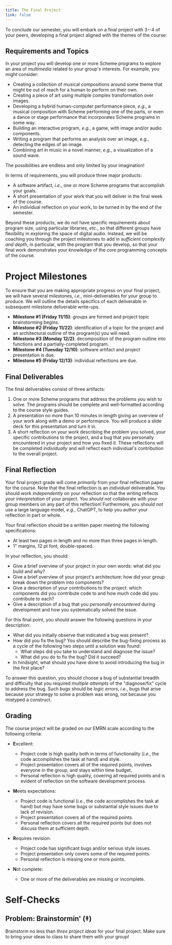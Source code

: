 ```yaml
---
title: The Final Project
link: false
---
```


To conclude our semester, you will embark on a final project with 3--4 of your peers, developing a final project aligned with the themes of the course: 

## Requirements and Topics

In your project you will develop one or more Scheme programs to explore an area of _multimedia_ related to your group's interests.
For example, you might consider:

+   Creating a collection of musical compositions around some theme that might be out of reach for a human to perform on their own.
+   Creating a piece of art using multiple complex transformation over images.
+   Developing a hybrid human-computer performance piece, _e.g._, a musical composition with Scheme performing one of the parts, or even a dance or stage performance that incorporates Scheme programs in some way.
+   Building an interactive program, _e.g._, a game, with image and/or audio components.
+   Writing a program that performs an analysis over an image, _e.g._, detecting the edges of an image.
+   Combining art in music in a novel manner, _e.g._, a visualization of a sound wave.

The possibilities are endless and only limited by your imagination!

In terms of requirements, you will produce three major products:

+   A software artifact, _i.e._, one or more Scheme programs that accomplish your goals.
+   A short presentation of your work that you will deliver in the final week of the course.
+   An individual reflection on your work, to be turned in by the end of the semester.

Beyond these products, we do not have specific requirements about program size, using particular libraries, _etc_., so that different groups have flexibility in exploring the space of digital audio.
Instead, we will be coaching you through the project milestones to add in _sufficient complexity and depth_, in particular, with the program that you develop, so that your final work demonstrates your knowledge of the core programming concepts of the course.

# Project Milestones

To ensure that you are making appropriate progress on your final project, we will have several milestones, _i.e._, mini-deliverables for your group to produce.
We will outline the details specifics of each deliverable in subsequent milestone deliverable write-ups.

+   **Milestone #1 (Friday 11/15)**: groups are formed and project topic brainstorming begins.
+   **Milestone #2 (Friday 11/22)**: identification of a topic for the project and an architectural outline of the program(s) you will need.
+   **Milestone #3 (Monday 12/2)**: decomposition of the program outline into functions and a partially-completed program.
+   **Milestone #4 (Tuesday 12/10)**: software artifact and project presentation is due.
+   **Milestone #5 (Friday 12/13)**: individual reflections are due.

## Final Deliverables

The final deliverables consist of three artifacts:

1.  One or more Scheme programs that address the problems you wish to solve.
    The programs should be complete and well-formatted according to the course style guides.
2.  A presentation no more than 10 minutes in length giving an overview of your work along with a demo or performance.
    You will produce a slide deck for this presentation and turn it in.
3.  A short reflection on your work describing the problem you solved, your specific contributions to the project, and a bug that you personally encountered in your project and how you fixed it.
    These reflections will be completed _individually_ and will reflect each individual's contribution to the overall project.

## Final Reflection

Your final project grade will come _primarily_ from your final reflection paper for the course.
Note that the final reflection is an _individual_ deliverable.
You should work _independently_ on your reflection so that the writing reflects _your interpretation_ of your project.
You _should not_ collaborate with your group members on any part of this reflection!
Furthermore, you _should not_ use a large language model, _e.g._, ChatGPT, to help you author your reflection in part or whole.

Your final reflection should be a written paper meeting the following specifications:

+   At least two pages in length and no more than three pages in length.
+   1" margins, 12 pt font, double-spaced.

In your reflection, you should:

+   Give a brief overview of your project in your own words: what did you build and why?
+   Give a brief overview of your project's architecture: how did your group break down the problem into components?
+   Give a description of your contributions to the project: which components did you contribute code to and how much code did you contribute to each?
+   Give a description of a bug that you _personally encountered_ during development and how you systematically solved the issue.

For this final point, you should answer the following questions in your description:

+   What did you initially observe that indicated a bug was present?
+   How did you fix the bug? You should describe the bug-fixing process as a cycle of the following two steps until a solution was found:
    -   What steps did you take to understand and diagnose the issue?
    -   What did you do to fix the bug? Did it succeed?
+   In hindsight, what should you have done to avoid introducing the bug in the first place?

To answer this question, you should choose a bug of substantial breadth and difficulty that you required _multiple attempts_ of the "diagnose/fix" cycle to address the bug.
Such bugs should be _logic errors_, _i.e._, bugs that arise because your strategy to solve a problem was wrong, not because you mistyped a construct.

## Grading

The course project will be graded on our EMRN scale according to the following criteria:

+   **E**xcellent:
    -   Project code is high quality both in terms of functionality (_i.e._, the code accomplishes the task at hand) and style.
    -   Project presentation covers all of the required points, involves everyone in the group, and stays within time budget.
    -   Personal reflection is high quality, covering all required points and is evident of reflection on the software development process.

+   **M**eets expectations:
    -   Project code is functional (_i.e._, the code accomplishes the task at hand) but may have some bugs or substantial style issues due to lack of revision.
    -   Project presentation covers all of the required points.
    -   Personal reflection covers all the required points but does not discuss them at sufficient depth.

+   **R**equires revision:
    -   Project code has significant bugs and/or serious style issues.
    -   Project presentation only covers some of the required points.
    -   Personal reflection is missing one or more points.

+   **N**ot complete:
    -   One or more of the deliverables are missing or incomplete.

# Self-Checks

## Problem: Brainstormin' (‡)

Brainstorm no less than _three project ideas_ for your final project.
Make sure to bring your ideas to class to share them with your group!